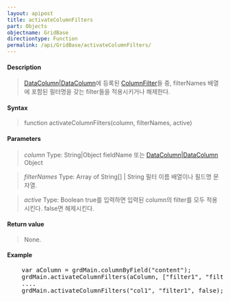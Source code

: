 ```yaml
---
layout: apipost
title: activateColumnFilters
part: Objects
objectname: GridBase
directiontype: Function
permalink: /api/GridBase/activateColumnFilters/
---
```



#### Description

> [DataColumn|DataColumn](/api/GridBase/)에 등록된 [ColumnFilter](/api/GridBase/)들 중, filterNames 배열에 포함된 필터명을 갖는 filter들을 적용시키거나 해제한다.

#### Syntax

> function activateColumnFilters(column, filterNames, active)

#### Parameters

> *column*
> Type: String|Object
> fieldName 또는 [DataColumn|DataColumn](/api/GridBase/) Object

> *filterNames*
> Type: Array of String[] | String
> 필터 이름 배열이나 필드명 문자열.

> *active*
> Type: Boolean
> true를 입력하면 입력된 column의 filter를 모두 적용시킨다. false면 해제시킨다.

#### Return value

> None.

#### Example

<pre class="prettyprint">
    var aColumn = grdMain.columnByField("content");
    grdMain.activateColumnFilters(aColumn, ["filter1", "filter2", "filter3"], true);
    ....
    grdMain.activateColumnFilters("col1", "filter1", false);
</pre>

